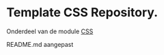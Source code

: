 # Template CSS Repository.

Onderdeel van de module [CSS](https://e-learning.educom.nu/essentials/CSS/intro)

README.md aangepast 